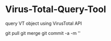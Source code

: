 # Virus-Total-Query-Tool
query VT object using VirusTotal API

git pull
git merge
git commit -a -m '<Your message with changes here>'
